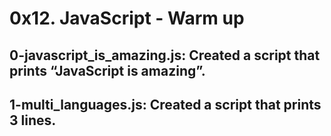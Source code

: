 # 0x12. JavaScript - Warm up

## 0-javascript_is_amazing.js: Created a script that prints “JavaScript is amazing”.

## 1-multi_languages.js: Created a script that prints 3 lines.
